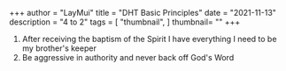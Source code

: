 +++
author = "LayMui"
title = "DHT Basic Principles"
date = "2021-11-13"
description = "4 to 2"
tags = [
    "thumbnail",
]
thumbnail= ""
+++

1. After receiving the baptism of the Spirit I have everything I need to be my brother's keeper
2. Be aggressive in authority and never back off God's Word

